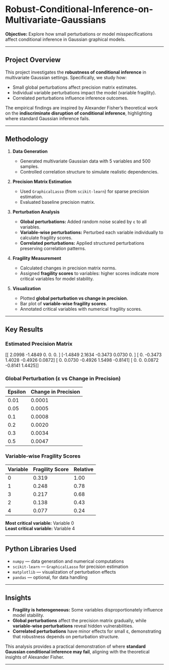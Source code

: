 # Robust-Conditional-Inference-on-Multivariate-Gaussians

**Objective:** Explore how small perturbations or model misspecifications affect conditional inference in Gaussian graphical models.

---

## Project Overview

This project investigates the **robustness of conditional inference** in multivariate Gaussian settings. Specifically, we study how:

- Small global perturbations affect precision matrix estimates.
- Individual variable perturbations impact the model (variable fragility).
- Correlated perturbations influence inference outcomes.

The empirical findings are inspired by Alexander Fisher’s theoretical work on the **indiscriminate disruption of conditional inference**, highlighting where standard Gaussian inference fails.

---

## Methodology

1. **Data Generation**
   - Generated multivariate Gaussian data with 5 variables and 500 samples.
   - Controlled correlation structure to simulate realistic dependencies.

2. **Precision Matrix Estimation**
   - Used `GraphicalLasso` (from `scikit-learn`) for sparse precision estimation.
   - Evaluated baseline precision matrix.

3. **Perturbation Analysis**
   - **Global perturbations:** Added random noise scaled by `ε` to all variables.
   - **Variable-wise perturbations:** Perturbed each variable individually to calculate fragility scores.
   - **Correlated perturbations:** Applied structured perturbations preserving correlation patterns.

4. **Fragility Measurement**
   - Calculated changes in precision matrix norms.
   - Assigned **fragility scores** to variables: higher scores indicate more critical variables for model stability.

5. **Visualization**
   - Plotted **global perturbation vs change in precision**.
   - Bar plot of **variable-wise fragility scores**.
   - Annotated critical variables with numerical fragility scores.

---

## Key Results

### Estimated Precision Matrix
[[ 2.0998 -1.4849 0. 0. 0. ]
[-1.4849 2.1634 -0.3473 0.0730 0. ]
[ 0. -0.3473 1.4028 -0.4926 0.0872]
[ 0. 0.0730 -0.4926 1.5498 -0.8141]
[ 0. 0. 0.0872 -0.8141 1.4425]]


### Global Perturbation (ε vs Change in Precision)
| Epsilon | Change in Precision |
|---------|------------------|
| 0.01    | 0.0001           |
| 0.05    | 0.0005           |
| 0.1     | 0.0008           |
| 0.2     | 0.0020           |
| 0.3     | 0.0034           |
| 0.5     | 0.0047           |

### Variable-wise Fragility Scores
| Variable | Fragility Score | Relative |
|----------|----------------|---------|
| 0        | 0.319          | 1.00    |
| 1        | 0.248          | 0.78    |
| 3        | 0.217          | 0.68    |
| 2        | 0.138          | 0.43    |
| 4        | 0.077          | 0.24    |

**Most critical variable:** Variable 0  
**Least critical variable:** Variable 4

---

## Python Libraries Used

- `numpy` — data generation and numerical computations  
- `scikit-learn` — `GraphicalLasso` for precision estimation  
- `matplotlib` — visualization of perturbation effects  
- `pandas` — optional, for data handling

---

## Insights

- **Fragility is heterogeneous:** Some variables disproportionately influence model stability.  
- **Global perturbations** affect the precision matrix gradually, while **variable-wise perturbations** reveal hidden vulnerabilities.  
- **Correlated perturbations** have minor effects for small ε, demonstrating that robustness depends on perturbation structure.

This analysis provides a practical demonstration of where **standard Gaussian conditional inference may fail**, aligning with the theoretical insights of Alexander Fisher.

---
